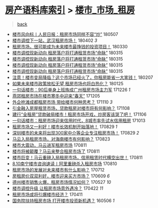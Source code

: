 [房产语料库索引](../../README.md)  > [楼市_市场_租房](楼市_市场_租房.md)
====
> [back](../README.md)

- [楼市风向标丨人民日报：租房市场同样不容“炒”](http://jkwz.applinzi.com/ittc/7100405850659357706.html#%E6%A5%BC%E5%B8%82%E9%A3%8E%E5%90%91%E6%A0%87%E4%B8%A8%E4%BA%BA%E6%B0%91%E6%97%A5%E6%8A%A5%EF%BC%9A%E7%A7%9F%E6%88%BF%E5%B8%82%E5%9C%BA%E5%90%8C%E6%A0%B7%E4%B8%8D%E5%AE%B9%E2%80%9C%E7%82%92%E2%80%9D) 180507  
- [楼市调控下一站，武汉租房市场！](http://jkwz.applinzi.com/ittc/7087438341048108039.html#%E6%A5%BC%E5%B8%82%E8%B0%83%E6%8E%A7%E4%B8%8B%E4%B8%80%E7%AB%99%EF%BC%8C%E6%AD%A6%E6%B1%89%E7%A7%9F%E6%88%BF%E5%B8%82%E5%9C%BA%EF%BC%81) 180402 *3* 
- [租房市场，很可能成为未来楼市最挣钱的投资项目！](http://jkwz.applinzi.com/ittc/7086185199815885831.html#%E7%A7%9F%E6%88%BF%E5%B8%82%E5%9C%BA%EF%BC%8C%E5%BE%88%E5%8F%AF%E8%83%BD%E6%88%90%E4%B8%BA%E6%9C%AA%E6%9D%A5%E6%A5%BC%E5%B8%82%E6%9C%80%E6%8C%A3%E9%92%B1%E7%9A%84%E6%8A%95%E8%B5%84%E9%A1%B9%E7%9B%AE%EF%BC%81) 180330  
- [楼市调控现新动向 租房落户将打通租赁市场“命脉”](http://jkwz.applinzi.com/ittc/7080705112047879174.html#%E6%A5%BC%E5%B8%82%E8%B0%83%E6%8E%A7%E7%8E%B0%E6%96%B0%E5%8A%A8%E5%90%91+%E7%A7%9F%E6%88%BF%E8%90%BD%E6%88%B7%E5%B0%86%E6%89%93%E9%80%9A%E7%A7%9F%E8%B5%81%E5%B8%82%E5%9C%BA%E2%80%9C%E5%91%BD%E8%84%89%E2%80%9D) 180315  
- [楼市调控现新动向 租房落户将打通租赁市场“命脉”](http://jkwz.applinzi.com/ittc/7080711509028373510.html#%E6%A5%BC%E5%B8%82%E8%B0%83%E6%8E%A7%E7%8E%B0%E6%96%B0%E5%8A%A8%E5%90%91+%E7%A7%9F%E6%88%BF%E8%90%BD%E6%88%B7%E5%B0%86%E6%89%93%E9%80%9A%E7%A7%9F%E8%B5%81%E5%B8%82%E5%9C%BA%E2%80%9C%E5%91%BD%E8%84%89%E2%80%9D) 180315  
- [楼市调控现新动向 租房落户将打通租赁市场“命脉”](http://jkwz.applinzi.com/ittc/7080649326487667723.html#%E6%A5%BC%E5%B8%82%E8%B0%83%E6%8E%A7%E7%8E%B0%E6%96%B0%E5%8A%A8%E5%90%91+%E7%A7%9F%E6%88%BF%E8%90%BD%E6%88%B7%E5%B0%86%E6%89%93%E9%80%9A%E7%A7%9F%E8%B5%81%E5%B8%82%E5%9C%BA%E2%80%9C%E5%91%BD%E8%84%89%E2%80%9D) 180315  
- [楼市调控现新动向 租房落户将打通租赁市场“命脉”](http://jkwz.applinzi.com/ittc/7080648910672757770.html#%E6%A5%BC%E5%B8%82%E8%B0%83%E6%8E%A7%E7%8E%B0%E6%96%B0%E5%8A%A8%E5%90%91+%E7%A7%9F%E6%88%BF%E8%90%BD%E6%88%B7%E5%B0%86%E6%89%93%E9%80%9A%E7%A7%9F%E8%B5%81%E5%B8%82%E5%9C%BA%E2%80%9C%E5%91%BD%E8%84%89%E2%80%9D) 180315  
- [注意！楼市变局降临？这个市场已经火了，你租房能省一大笔钱！](http://jkwz.applinzi.com/ittc/7067323636484932615.html#%E6%B3%A8%E6%84%8F%EF%BC%81%E6%A5%BC%E5%B8%82%E5%8F%98%E5%B1%80%E9%99%8D%E4%B8%B4%EF%BC%9F%E8%BF%99%E4%B8%AA%E5%B8%82%E5%9C%BA%E5%B7%B2%E7%BB%8F%E7%81%AB%E4%BA%86%EF%BC%8C%E4%BD%A0%E7%A7%9F%E6%88%BF%E8%83%BD%E7%9C%81%E4%B8%80%E5%A4%A7%E7%AC%94%E9%92%B1%EF%BC%81) 180207  
- [如果未来楼市政策放松无望 租房市场也将白热化？](http://jkwz.applinzi.com/ittc/7062535818160112647.html#%E5%A6%82%E6%9E%9C%E6%9C%AA%E6%9D%A5%E6%A5%BC%E5%B8%82%E6%94%BF%E7%AD%96%E6%94%BE%E6%9D%BE%E6%97%A0%E6%9C%9B+%E7%A7%9F%E6%88%BF%E5%B8%82%E5%9C%BA%E4%B9%9F%E5%B0%86%E7%99%BD%E7%83%AD%E5%8C%96%EF%BC%9F) 180125  
- [一句话楼市：90后单身上班族成广州租房市场主力军](http://jkwz.applinzi.com/ittc/7051369663949177872.html#%E4%B8%80%E5%8F%A5%E8%AF%9D%E6%A5%BC%E5%B8%82%EF%BC%9A90%E5%90%8E%E5%8D%95%E8%BA%AB%E4%B8%8A%E7%8F%AD%E6%97%8F%E6%88%90%E5%B9%BF%E5%B7%9E%E7%A7%9F%E6%88%BF%E5%B8%82%E5%9C%BA%E4%B8%BB%E5%8A%9B%E5%86%9B) 171226 *1* 
- [燕郊租房市场在楼市寒冬中迎来“春天”](http://jkwz.applinzi.com/ittc/7043598595280864273.html#%E7%87%95%E9%83%8A%E7%A7%9F%E6%88%BF%E5%B8%82%E5%9C%BA%E5%9C%A8%E6%A5%BC%E5%B8%82%E5%AF%92%E5%86%AC%E4%B8%AD%E8%BF%8E%E6%9D%A5%E2%80%9C%E6%98%A5%E5%A4%A9%E2%80%9D) 171205  
- [外企抢滩成都租房市场 带给楼市何种思考？](http://jkwz.applinzi.com/ittc/7034322648954307600.html#%E5%A4%96%E4%BC%81%E6%8A%A2%E6%BB%A9%E6%88%90%E9%83%BD%E7%A7%9F%E6%88%BF%E5%B8%82%E5%9C%BA+%E5%B8%A6%E7%BB%99%E6%A5%BC%E5%B8%82%E4%BD%95%E7%A7%8D%E6%80%9D%E8%80%83%EF%BC%9F) 171110 *3* 
- [引金融入房屋租赁市场，贷款租房对楼市将有何影响？](http://jkwz.applinzi.com/ittc/7033592318437884945.html#%E5%BC%95%E9%87%91%E8%9E%8D%E5%85%A5%E6%88%BF%E5%B1%8B%E7%A7%9F%E8%B5%81%E5%B8%82%E5%9C%BA%EF%BC%8C%E8%B4%B7%E6%AC%BE%E7%A7%9F%E6%88%BF%E5%AF%B9%E6%A5%BC%E5%B8%82%E5%B0%86%E6%9C%89%E4%BD%95%E5%BD%B1%E5%93%8D%EF%BC%9F) 171108  
- [建行“全租房”贷款破局楼市！租房市场开戏，炒房客该哭了吧！](http://jkwz.applinzi.com/ittc/7032979206525420561.html#%E5%BB%BA%E8%A1%8C%E2%80%9C%E5%85%A8%E7%A7%9F%E6%88%BF%E2%80%9D%E8%B4%B7%E6%AC%BE%E7%A0%B4%E5%B1%80%E6%A5%BC%E5%B8%82%EF%BC%81%E7%A7%9F%E6%88%BF%E5%B8%82%E5%9C%BA%E5%BC%80%E6%88%8F%EF%BC%8C%E7%82%92%E6%88%BF%E5%AE%A2%E8%AF%A5%E5%93%AD%E4%BA%86%E5%90%A7%EF%BC%81) 171106  
- [一句话楼市：租房市场迎来信用时代，8城市率先试水信用租房](http://jkwz.applinzi.com/ittc/7023914849246118928.html#%E4%B8%80%E5%8F%A5%E8%AF%9D%E6%A5%BC%E5%B8%82%EF%BC%9A%E7%A7%9F%E6%88%BF%E5%B8%82%E5%9C%BA%E8%BF%8E%E6%9D%A5%E4%BF%A1%E7%94%A8%E6%97%B6%E4%BB%A3%EF%BC%8C8%E5%9F%8E%E5%B8%82%E7%8E%87%E5%85%88%E8%AF%95%E6%B0%B4%E4%BF%A1%E7%94%A8%E7%A7%9F%E6%88%BF) 171013  
- [租房市场又一利好！楼市长效机制开始落地！](http://jkwz.applinzi.com/ittc/7007179675410121745.html#%E7%A7%9F%E6%88%BF%E5%B8%82%E5%9C%BA%E5%8F%88%E4%B8%80%E5%88%A9%E5%A5%BD%EF%BC%81%E6%A5%BC%E5%B8%82%E9%95%BF%E6%95%88%E6%9C%BA%E5%88%B6%E5%BC%80%E5%A7%8B%E8%90%BD%E5%9C%B0%EF%BC%81) 170829 *1* 
- [深圳楼市的未来将出现300家中介等企业专注租房市场！](http://jkwz.applinzi.com/ittc/7007159296226493456.html#%E6%B7%B1%E5%9C%B3%E6%A5%BC%E5%B8%82%E7%9A%84%E6%9C%AA%E6%9D%A5%E5%B0%86%E5%87%BA%E7%8E%B0300%E5%AE%B6%E4%B8%AD%E4%BB%8B%E7%AD%89%E4%BC%81%E4%B8%9A%E4%B8%93%E6%B3%A8%E7%A7%9F%E6%88%BF%E5%B8%82%E5%9C%BA%EF%BC%81) 170829 *2* 
- [马云入局租房市场，对海南楼市有何影响？](http://jkwz.applinzi.com/ittc/7004788858125026320.html#%E9%A9%AC%E4%BA%91%E5%85%A5%E5%B1%80%E7%A7%9F%E6%88%BF%E5%B8%82%E5%9C%BA%EF%BC%8C%E5%AF%B9%E6%B5%B7%E5%8D%97%E6%A5%BC%E5%B8%82%E6%9C%89%E4%BD%95%E5%BD%B1%E5%93%8D%EF%BC%9F) 170823  
- [楼市大震动，马云进军租房市场](http://jkwz.applinzi.com/ittc/7000494388734854161.html#%E6%A5%BC%E5%B8%82%E5%A4%A7%E9%9C%87%E5%8A%A8%EF%BC%8C%E9%A9%AC%E4%BA%91%E8%BF%9B%E5%86%9B%E7%A7%9F%E6%88%BF%E5%B8%82%E5%9C%BA) 170811  
- [楼市将被颠覆？马云来整合租房市场了](http://jkwz.applinzi.com/ittc/7000477982949639185.html#%E6%A5%BC%E5%B8%82%E5%B0%86%E8%A2%AB%E9%A2%A0%E8%A6%86%EF%BC%9F%E9%A9%AC%E4%BA%91%E6%9D%A5%E6%95%B4%E5%90%88%E7%A7%9F%E6%88%BF%E5%B8%82%E5%9C%BA%E4%BA%86) 170811  
- [楼市巨变！马云重磅入局租房市场，信用租赁时代横空出世！](http://jkwz.applinzi.com/ittc/7000462179487450129.html#%E6%A5%BC%E5%B8%82%E5%B7%A8%E5%8F%98%EF%BC%81%E9%A9%AC%E4%BA%91%E9%87%8D%E7%A3%85%E5%85%A5%E5%B1%80%E7%A7%9F%E6%88%BF%E5%B8%82%E5%9C%BA%EF%BC%8C%E4%BF%A1%E7%94%A8%E7%A7%9F%E8%B5%81%E6%97%B6%E4%BB%A3%E6%A8%AA%E7%A9%BA%E5%87%BA%E4%B8%96%EF%BC%81) 170811  
- [8.10南宁楼市咨询速读丨阿里重磅杀入租房市场](http://jkwz.applinzi.com/ittc/7000120710394283025.html#8.10%E5%8D%97%E5%AE%81%E6%A5%BC%E5%B8%82%E5%92%A8%E8%AF%A2%E9%80%9F%E8%AF%BB%E4%B8%A8%E9%98%BF%E9%87%8C%E9%87%8D%E7%A3%85%E6%9D%80%E5%85%A5%E7%A7%9F%E6%88%BF%E5%B8%82%E5%9C%BA) 170810  
- [租房市场的发展对未来楼市有什么影响？](http://jkwz.applinzi.com/ittc/6989051774605198353.html#%E7%A7%9F%E6%88%BF%E5%B8%82%E5%9C%BA%E7%9A%84%E5%8F%91%E5%B1%95%E5%AF%B9%E6%9C%AA%E6%9D%A5%E6%A5%BC%E5%B8%82%E6%9C%89%E4%BB%80%E4%B9%88%E5%BD%B1%E5%93%8D%EF%BC%9F) 170712  
- [房租房价双双利好，楼市迎来买方市场？](http://jkwz.applinzi.com/ittc/6977211739438318596.html#%E6%88%BF%E7%A7%9F%E6%88%BF%E4%BB%B7%E5%8F%8C%E5%8F%8C%E5%88%A9%E5%A5%BD%EF%BC%8C%E6%A5%BC%E5%B8%82%E8%BF%8E%E6%9D%A5%E4%B9%B0%E6%96%B9%E5%B8%82%E5%9C%BA%EF%BC%9F) 170609 *6* 
- [德州楼市销售火爆，租房市场情况如何？](http://jkwz.applinzi.com/ittc/6972273245741908996.html#%E5%BE%B7%E5%B7%9E%E6%A5%BC%E5%B8%82%E9%94%80%E5%94%AE%E7%81%AB%E7%88%86%EF%BC%8C%E7%A7%9F%E6%88%BF%E5%B8%82%E5%9C%BA%E6%83%85%E5%86%B5%E5%A6%82%E4%BD%95%EF%BC%9F) 170527 *10* 
- [楼市调控升级 让租房市场意外遇冷？](http://jkwz.applinzi.com/ittc/6959273918878712836.html#%E6%A5%BC%E5%B8%82%E8%B0%83%E6%8E%A7%E5%8D%87%E7%BA%A7+%E8%AE%A9%E7%A7%9F%E6%88%BF%E5%B8%82%E5%9C%BA%E6%84%8F%E5%A4%96%E9%81%87%E5%86%B7%EF%BC%9F) 170422 *11* 
- [租房市场或将引爆楼市经济？](http://jkwz.applinzi.com/ittc/6955319792918594564.html#%E7%A7%9F%E6%88%BF%E5%B8%82%E5%9C%BA%E6%88%96%E5%B0%86%E5%BC%95%E7%88%86%E6%A5%BC%E5%B8%82%E7%BB%8F%E6%B5%8E%EF%BC%9F) 170411  
- [国务院扶持租房市场 打开楼市投资新机遇？](http://jkwz.applinzi.com/ittc/6829038676554023941.html#%E5%9B%BD%E5%8A%A1%E9%99%A2%E6%89%B6%E6%8C%81%E7%A7%9F%E6%88%BF%E5%B8%82%E5%9C%BA+%E6%89%93%E5%BC%80%E6%A5%BC%E5%B8%82%E6%8A%95%E8%B5%84%E6%96%B0%E6%9C%BA%E9%81%87%EF%BC%9F) 160506 *1* 
